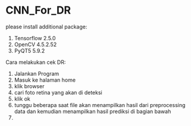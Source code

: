 # CNN_For_DR
please install additional package:
1. Tensorflow 2.5.0
2. OpenCV 4.5.2.52	
3. PyQT5 5.9.2


Cara melakukan cek DR:
1. Jalankan Program
2. Masuk ke halaman home
3. klik browser
4. cari foto retina yang akan di deteksi
5. klik ok
6. tunggu beberapa saat file akan menampilkan hasil dari preprocessing data dan kemudian menampilkan hasil prediksi di bagian bawah
7. 
